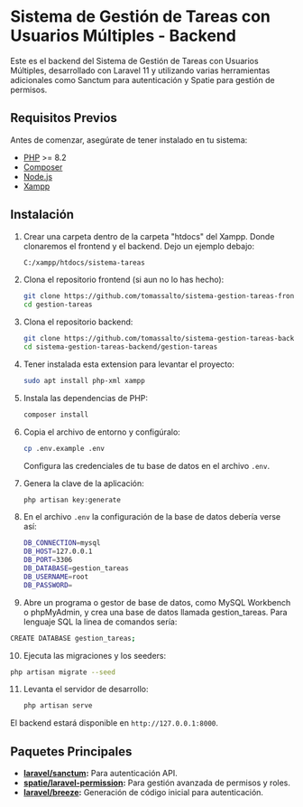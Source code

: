 # Sistema de Gestión de Tareas con Usuarios Múltiples - Backend

Este es el backend del Sistema de Gestión de Tareas con Usuarios Múltiples, desarrollado con Laravel 11 y utilizando varias herramientas adicionales como Sanctum para autenticación y Spatie para gestión de permisos.

## Requisitos Previos

Antes de comenzar, asegúrate de tener instalado en tu sistema:

- [PHP](https://www.php.net/) >= 8.2
- [Composer](https://getcomposer.org/)
- [Node.js](https://nodejs.org/)
- [Xampp](https://www.apachefriends.org/es/index.html)

## Instalación

1. Crear una carpeta dentro de la carpeta "htdocs" del Xampp. Donde clonaremos el frontend y el backend. Dejo un ejemplo debajo:

   ```bash
   C:/xampp/htdocs/sistema-tareas
   ```

2. Clona el repositorio frontend (si aun no lo has hecho):

   ```bash
   git clone https://github.com/tomassalto/sistema-gestion-tareas-frontend.git
   cd gestion-tareas
   ```

3. Clona el repositorio backend:

   ```bash
   git clone https://github.com/tomassalto/sistema-gestion-tareas-backend.git
   cd sistema-gestion-tareas-backend/gestion-tareas
   ```

4. Tener instalada esta extension para levantar el proyecto:
   ```bash
   sudo apt install php-xml xampp
   ```
5. Instala las dependencias de PHP:

   ```bash
   composer install
   ```

6. Copia el archivo de entorno y configúralo:

   ```bash
   cp .env.example .env
   ```

   Configura las credenciales de tu base de datos en el archivo `.env`.

7. Genera la clave de la aplicación:

   ```bash
   php artisan key:generate
   ```

8. En el archivo `.env` la configuración de la base de datos debería verse así:

   ```bash
   DB_CONNECTION=mysql
   DB_HOST=127.0.0.1
   DB_PORT=3306
   DB_DATABASE=gestion_tareas
   DB_USERNAME=root
   DB_PASSWORD=
   ```

9. Abre un programa o gestor de base de datos, como MySQL Workbench o phpMyAdmin, y crea una base de datos llamada gestion_tareas. Para lenguaje SQL la linea de comandos sería:

```bash
CREATE DATABASE gestion_tareas;
```

10. Ejecuta las migraciones y los seeders:

```bash
php artisan migrate --seed
```

11. Levanta el servidor de desarrollo:

    ```bash
    php artisan serve
    ```

El backend estará disponible en `http://127.0.0.1:8000`.

## Paquetes Principales

- **[laravel/sanctum](https://laravel.com/docs/11.x/sanctum):** Para autenticación API.
- **[spatie/laravel-permission](https://spatie.be/docs/laravel-permission):** Para gestión avanzada de permisos y roles.
- **[laravel/breeze](https://laravel.com/docs/11.x/starter-kits#breeze):** Generación de código inicial para autenticación.
